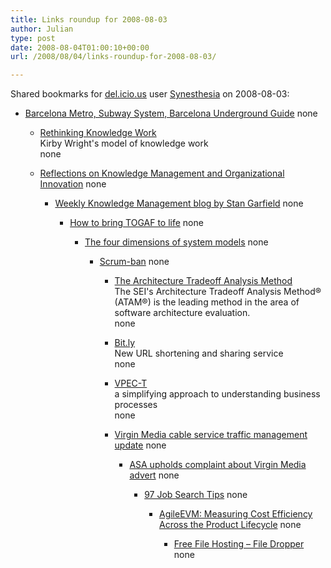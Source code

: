 ```yaml
---
title: Links roundup for 2008-08-03
author: Julian
type: post
date: 2008-08-04T01:00:10+00:00
url: /2008/08/04/links-roundup-for-2008-08-03/

---
```

Shared bookmarks for [del.icio.us][1] user [Synesthesia][2] on 2008-08-03:

  * [Barcelona Metro, Subway System, Barcelona Underground Guide][3] 
    none</li> 
    
      * [Rethinking Knowledge Work][4]  
        Kirby Wright's model of knowledge work  
        none
      * [Reflections on Knowledge Management and Organizational Innovation][5] 
        none</li> 
        
          * [Weekly Knowledge Management blog by Stan Garfield][6] 
            none</li> 
            
              * [How to bring TOGAF to life][7] 
                none</li> 
                
                  * [The four dimensions of system models][8] 
                    none</li> 
                    
                      * [Scrum-ban][9] 
                        none</li> 
                        
                          * [The Architecture Tradeoff Analysis Method][10]  
                            The SEI's Architecture Tradeoff Analysis Method&reg; (ATAM&reg;) is the leading method in the area of software architecture evaluation.  
                            none
                          * [Bit.ly][11]  
                            New URL shortening and sharing service  
                            none
                          * [VPEC-T][12]  
                            a simplifying approach to understanding business processes  
                            none
                          * [Virgin Media cable service traffic management update][13] 
                            none</li> 
                            
                              * [ASA upholds complaint about Virgin Media advert][14] 
                                none</li> 
                                
                                  * [97 Job Search Tips][15] 
                                    none</li> 
                                    
                                      * [AgileEVM: Measuring Cost Efficiency Across the Product Lifecycle][16] 
                                        none</li> 
                                        
                                          * [Free File Hosting &#8211; File Dropper][17] 
                                            none</li> </ul>

 [1]: https://del.icio.us/
 [2]: https://del.icio.us/synesthesia
 [3]: https://www.barcelona-tourist-guide.com/en/transport/barcelona-metro.html
 [4]: https://www.knowledgeresources.ca/Knowledge_Resources/PKM_Model.html
 [5]: https://reflectionskmoi.blogspot.com/
 [6]: https://www.communities.hp.com/online/blogs/garfield/
 [7]: https://togaforblunder.blogspot.com/
 [8]: https://www.ibm.com/developerworks/rational/library/nov06/ferm
 [9]: https://leansoftwareengineering.com/ksse/scrum-ban
 [10]: https://www.sei.cmu.edu/activities/architecture/ata_method.html
 [11]: https://www.readwriteweb.com/archives/bitly_alternative_to_tinyurl.php
 [12]: https://vpect.scribblewiki.com/Complexity_Article
 [13]: https://www.thinkbroadband.com/news/3563-virgin-media-cable-service-traffic-management-update.html
 [14]: https://www.thinkbroadband.com/news/3605-asa-upholds-complaint-about-virgin-media-advert.html
 [15]: https://www.97-job-search-tips.com/
 [16]: https://www.infoq.com/articles/agile-evm
 [17]: https://www.filedropper.com/